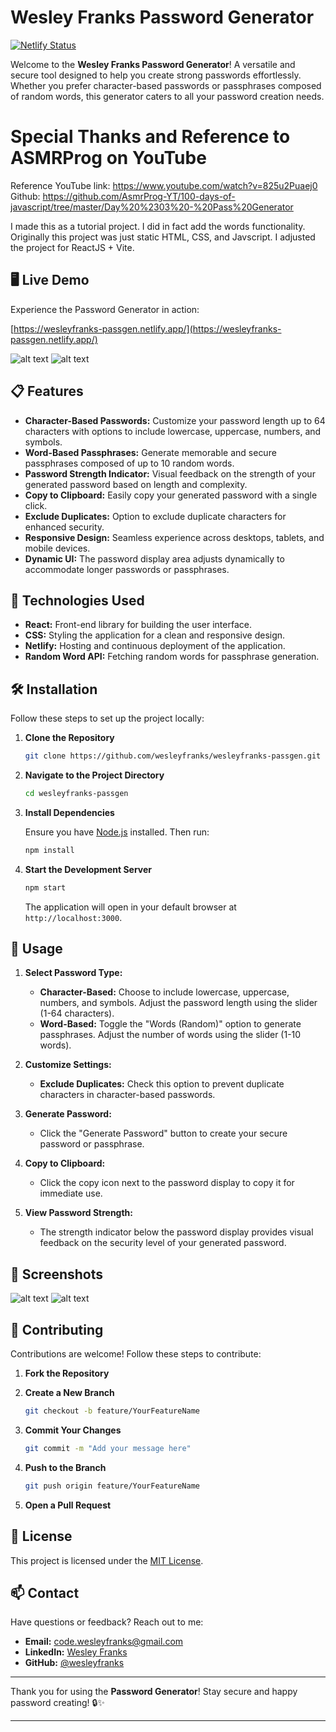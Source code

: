 # Wesley Franks Password Generator

[![Netlify Status](https://api.netlify.com/api/v1/badges/978c7053-52a0-4c80-8def-44034d269f05/deploy-status)](https://app.netlify.com/sites/wesleyfranks-passgen/deploys)

Welcome to the **Wesley Franks Password Generator**! A versatile and secure tool designed to help you create strong passwords effortlessly. Whether you prefer character-based passwords or passphrases composed of random words, this generator caters to all your password creation needs. 

# Special Thanks and Reference to ASMRProg on YouTube

Reference YouTube link: https://www.youtube.com/watch?v=825u2Puaej0
Github: https://github.com/AsmrProg-YT/100-days-of-javascript/tree/master/Day%20%2303%20-%20Pass%20Generator

I made this as a tutorial project. I did in fact add the words functionality. Originally this project was just static HTML, CSS, and Javscript. I adjusted the project for ReactJS + Vite.

## 🖥️ Live Demo

Experience the Password Generator in action:

[https://wesleyfranks-passgen.netlify.app/](https://wesleyfranks-passgen.netlify.app/)

![alt text](<Screenshot 2024-10-21 at 1.38.12 PM.png>)
![alt text](<Screenshot 2024-10-21 at 1.38.26 PM.png>)

## 📋 Features

- **Character-Based Passwords:** Customize your password length up to 64 characters with options to include lowercase, uppercase, numbers, and symbols.
- **Word-Based Passphrases:** Generate memorable and secure passphrases composed of up to 10 random words.
- **Password Strength Indicator:** Visual feedback on the strength of your generated password based on length and complexity.
- **Copy to Clipboard:** Easily copy your generated password with a single click.
- **Exclude Duplicates:** Option to exclude duplicate characters for enhanced security.
- **Responsive Design:** Seamless experience across desktops, tablets, and mobile devices.
- **Dynamic UI:** The password display area adjusts dynamically to accommodate longer passwords or passphrases.

## 🚀 Technologies Used

- **React:** Front-end library for building the user interface.
- **CSS:** Styling the application for a clean and responsive design.
- **Netlify:** Hosting and continuous deployment of the application.
- **Random Word API:** Fetching random words for passphrase generation.

## 🛠️ Installation

Follow these steps to set up the project locally:

1. **Clone the Repository**

   ```bash
   git clone https://github.com/wesleyfranks/wesleyfranks-passgen.git
   ```

2. **Navigate to the Project Directory**

   ```bash
   cd wesleyfranks-passgen
   ```

3. **Install Dependencies**

   Ensure you have [Node.js](https://nodejs.org/) installed. Then run:

   ```bash
   npm install
   ```

4. **Start the Development Server**

   ```bash
   npm start
   ```

   The application will open in your default browser at `http://localhost:3000`.

## 📱 Usage

1. **Select Password Type:**
   - **Character-Based:** Choose to include lowercase, uppercase, numbers, and symbols. Adjust the password length using the slider (1-64 characters).
   - **Word-Based:** Toggle the "Words (Random)" option to generate passphrases. Adjust the number of words using the slider (1-10 words).

2. **Customize Settings:**
   - **Exclude Duplicates:** Check this option to prevent duplicate characters in character-based passwords.

3. **Generate Password:**
   - Click the "Generate Password" button to create your secure password or passphrase.

4. **Copy to Clipboard:**
   - Click the copy icon next to the password display to copy it for immediate use.

5. **View Password Strength:**
   - The strength indicator below the password display provides visual feedback on the security level of your generated password.

## 📸 Screenshots

![alt text](<Screenshot 2024-10-21 at 1.38.12 PM.png>)
![alt text](<Screenshot 2024-10-21 at 1.38.26 PM.png>)

## 🤝 Contributing

Contributions are welcome! Follow these steps to contribute:

1. **Fork the Repository**

2. **Create a New Branch**

   ```bash
   git checkout -b feature/YourFeatureName
   ```

3. **Commit Your Changes**

   ```bash
   git commit -m "Add your message here"
   ```

4. **Push to the Branch**

   ```bash
   git push origin feature/YourFeatureName
   ```

5. **Open a Pull Request**

## 📝 License

This project is licensed under the [MIT License](LICENSE).

## 📫 Contact

Have questions or feedback? Reach out to me:

- **Email:** [code.wesleyfranks@gmail.com](mailto:code.wesleyfranks@gmail.com)
- **LinkedIn:** [Wesley Franks](https://www.linkedin.com/in/wesleyfranks/)
- **GitHub:** [@wesleyfranks](https://github.com/wesleyfranks)

---

Thank you for using the **Password Generator**! Stay secure and happy password creating! 🔒✨

---
